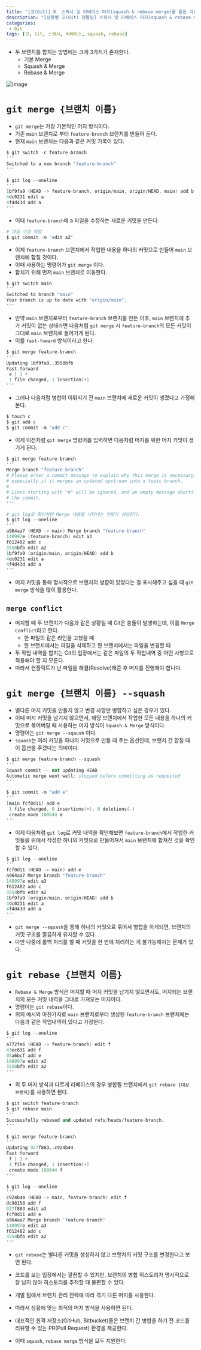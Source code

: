 ```yaml
---
title: '[깃(Git)] 8. 스쿼시 및 리베이스 머지(squash & rebase merge)를 통한 각종 머지 전략'
description: "[상황별 깃(Git) 핸들링] 스쿼시 및 리베이스 머지(squash & rebase merge)를 통해 두 브랜치를 합치는 3가지 전략"
categories:
 - Git
tags: [깃, Git, 스쿼시, 리베이스, squash, rebase]
---
```


- 두 브랜치를 합치는 방법에는 크게 3가지가 존재한다.
  - 기본 Merge
  - Squash & Merge
  - Rebase & Merge

![image](https://user-images.githubusercontent.com/79494088/172518144-a00adb6b-9b0f-43f5-9b69-701a08f26979.png)


# `git merge {브랜치 이름}`
- `git merge`는 가장 기본적인 머지 방식이다.
- 기존 `main` 브랜치로 부터 `feature-branch` 브랜치를 만들어 둔다.
- 현재 `main` 브랜치는 다음과 같은 커밋 기록이 있다.

```s
$ git switch -c feature-branch
'''
Switched to a new branch "feature-branch"
'''

$ git log --oneline
'''
1bf9fa9 (HEAD -> feature-branch, origin/main, origin/HEAD, main) add b
4dc0231 edit a
4f4d43d add a
'''
```

- 이때 `feature-branch`에 a 파일을 수정하는 새로운 커밋을 만든다.

```s
# 파일 수정 작업
$ git commit -m 'edit a2'
```

- 이제 `feature-branch` 브랜치에서 작업한 내용을 하나의 커밋으로 만들어 `main` 브랜치에 합칠 것이다.
- 이때 사용하는 명령어가 `git merge` 이다.
- 합치기 위해 먼저 `main` 브랜치로 이동한다.

```s 
$ git switch main
'''
Switched to branch "main"
Your branch is up to date with "origin/main".
'''
```

- 만약 `main` 브랜치로부터 `feature-branch` 브랜치를 만든 이후, `main` 브랜치에 추가 커밋이 없는 상태라면 다음처럼 `git merge` 시 `feature-branch`의 모든 커밋이 그대로 `main` 브랜치로 들어가게 된다.
- 이를 `fast-foward` 방식이라고 한다.

```s
$ git merge feature-branch
'''
Updating 1bf9fa9..3558bfb
Fast-forward
 a | 1 +
 1 file changed, 1 insertion(+)
'''

```

- 그러나 다음처럼 병합이 이뤄지기 전 `main` 브랜치에 새로운 커밋이 생겼다고 가정해본다.

```s
$ touch c
$ git add c
$ git commit -m "add c"
```

- 이제 이전처럼 `git merge` 명령어를 입력하면 다음처럼 머지를 위한 머지 커밋이 생기게 된다.

```s
$ git merge feature-branch
'''
Merge branch "feature-branch"
# Please enter a commit message to explain why this merge is necessary,
# especially if it merges an updated upstream into a topic branch.
#
# Lines starting with "#" will be ignored, and an empty message aborts
# the commit.
'''

# git log로 확인하면 Merge 내용을 나타내는 커밋이 생성된다.
$ git log --oneline
'''
a964aa7 (HEAD -> main) Merge branch "feature-branch"
148997e (feature-branch) edit a3
f612482 add c
3558bfb edit a2
1bf9fa9 (origin/main, origin/HEAD) add b
4dc0231 edit a
4f4d43d add a
'''
```

- 머지 커밋을 통해 명시적으로 브랜치의 병합이 있었다는 걸 표시해주고 싶을 때 `git merge` 방식을 많이 활용한다.

## `merge conflict`
- 머지할 때 두 브랜치가 다음과 같은 상황일 때 Git은 충돌이 발생하는데, 이를 `Merge Conflict`라고 한다.
  - 한 파일의 같은 라인을 고쳤을 때
  - 한 브랜치에서는 파일을 삭제하고 한 브랜치에서는 파일을 변경할 때
- 두 작업 내역을 합치는 Git의 입장에서는 같은 파일의 두 작업내역 중 어떤 사항으로 적용해야 할 지 모른다.
- 따라서 컨플릭트가 난 파일을 해결(Resolve)해준 후 머지를 진행해야 합니다.


# `git merge {브랜치 이름} --squash`
- 별다른 머지 커밋을 만들지 않고 변경 사항만 병합하고 싶은 경우가 있다.
- 이때 머지 커밋을 남기지 않으면서, 해당 브랜치에서 작업한 모든 내용을 하나의 커밋으로 묶어버릴 때 사용하는 머지 방식이 `Squash & Merge` 방식이다.
- 명령어는 `git merge --sqaush` 이다.
- `squash`는 여러 커밋을 하나의 커밋으로 만들 때 주는 옵션인데, 브랜치 간 합칠 때 이 옵션을 주겠다는 의미이다.

```s
$ git merge feature-branch --squash
'''
Squash commit -- not updating HEAD
Automatic merge went well; stopped before committing as requested
'''

$ git commit -m "add e"
'''
[main fcf0d11] add e
 1 file changed, 0 insertions(+), 0 deletions(-)
 create mode 100644 e
'''
```

- 이제 다음처럼 `git log`로 커밋 내역을 확인해보면 `feature-branch`에서 작업한 커밋들을 위에서 작성한 하나의 커밋으로 만들어져서 `main` 브랜치에 합쳐진 것을 확인할 수 있다.

```s
$ git log --oneline
'''
fcf0d11 (HEAD -> main) add e
a964aa7 Merge branch "feature-branch"
148997e edit a3
f612482 add c
3558bfb edit a2
1bf9fa9 (origin/main, origin/HEAD) add b
4dc0231 edit a
4f4d43d add a
'''
```

- `git merge --squash`을 통해 하나의 커밋으로 묶어서 병합을 하게되면, 브랜치의 커밋 구조를 깔끔하게 유지할 수 있다.
- 다만 나중에 롤백 처리를 할 때 커밋을 한 번에 처리하는 게 불가능해지는 문제가 있다.


# `git rebase {브랜치 이름}`
- `Rebase & Merge` 방식은 머지할 때 머지 커밋을 남기지 않으면서도, 머지되는 브랜치의 모든 커밋 내역을 그대로 가져오는 머지이다.
- 명령어는 `git rebase`이다.
- 위의 예시와 마찬가지로 `main` 브랜치로부터 생성된 `feature-branch` 브랜치에는 다음과 같은 작업내역이 있다고 가정한다.

```s
$ git log --oneline
'''
a772fe6 (HEAD -> feature-branch) edit f
43ec631 add f
05a6bcf add e
148997e edit a3
3558bfb edit a2
'''
```

- 위 두 머지 방식과 다르게 리베이스의 경우 병합될 브랜치에서 `git rebase {대상 브랜치}`를 사용하면 된다.

```s
$ git switch feature-branch
$ git rebase main
'''
Successfully rebased and updated refs/heads/feature-branch.
'''

$ git merge feature-branch
'''
Updating 927f883..c924b44
Fast-forward
 f | 1 +
 1 file changed, 1 insertion(+)
 create mode 100644 f
'''

$ git log --oneline
'''
c924b44 (HEAD -> main, feature-branch) edit f
dc98158 add f
927f883 edit a3
fcf0d11 add e
a964aa7 Merge branch 'feature-branch'
148997e edit a3
f612482 add c
3558bfb edit a2
'''
```

- `git rebase`는 별다른 커밋을 생성하지 않고 브랜치의 커밋 구조를 변경한다고 보면 된다.
- 코드를 보는 입장에서는 깔끔할 수 있지만, 브랜치의 병합 히스토리가 명시적으로 잘 남지 않아 히스토리를 추적할 때 불편할 수 있다.

- 개발 팀에서 브랜치 관리 전략에 따라 각기 다른 머지를 사용한다.
- 따라서 상황에 맞는 최적의 머지 방식을 사용하면 된다.

- 대표적인 원격 저장소(GitHub, Bitbucket)들은 브랜치 간 병합을 하기 전 코드를 리뷰할 수 있는 PR(Pull Request) 환경을 제공한다.
- 이때 `squash`, `rebase merge` 방식을 모두 지원한다.